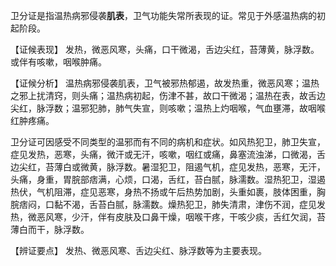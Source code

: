 卫分证是指温热病邪侵袭**肌表**，卫气功能失常所表现的证。常见于外感温热病的初起阶段。

【证候表现】
发热，微恶风寒，头痛，口干微渴，舌边尖红，苔薄黄，脉浮数。或伴有咳嗽，咽喉肿痛。

【证候分析】
温热病邪侵袭肌表，卫气被邪热郁遏，故发热重，微恶风寒；温热之邪上扰清窍，则头痛；温热病初起，伤津不甚，故口干微渴；温热在表，故舌边尖红，脉浮数；温邪犯肺，肺气失宣，则咳嗽；温热上灼咽喉，气血壅滞，故咽喉红肿疼痛。

卫分证可因感受不同类型的温邪而有不同的病机和症状。如风热犯卫，肺卫失宣，症见发热，恶寒，头痛，微汗或无汗，咳嗽，咽红或痛，鼻塞流浊涕，口微渴，舌边尖红，苔薄白或微黄，脉浮数。暑湿犯卫，阻遏气机，症见发热，恶寒，无汗，头痛，身重，胃脘部痞满，心烦，口渴，舌红，苔白腻，脉濡数。湿热犯卫，湿遏热伏，气机阻滞，症见恶寒，身热不扬或午后热势加剧，头重如裹，肢体困重，胸脘痞闷，口黏不渴，舌苔白腻，脉濡数。燥热犯卫，肺失清肃，津伤不润，症见发热，微恶风寒，少汗，伴有皮肤及口鼻干燥，咽喉干疼，干咳少痰，舌红欠润，苔薄白而干，脉浮数。

【辨证要点】
发热、微恶风寒、舌边尖红、脉浮数等为主要表现。